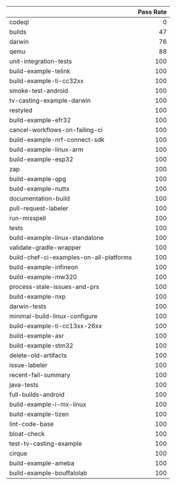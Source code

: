 |                                         |   Pass Rate |
|:----------------------------------------|------------:|
| codeql                                  |           0 |
| builds                                  |          47 |
| darwin                                  |          76 |
| qemu                                    |          88 |
| unit-integration-tests                  |         100 |
| build-example-telink                    |         100 |
| build-example-ti-cc32xx                 |         100 |
| smoke-test-android                      |         100 |
| tv-casting-example-darwin               |         100 |
| restyled                                |         100 |
| build-example-efr32                     |         100 |
| cancel-workflows-on-failing-ci          |         100 |
| build-example-nrf-connect-sdk           |         100 |
| build-example-linux-arm                 |         100 |
| build-example-esp32                     |         100 |
| zap                                     |         100 |
| build-example-qpg                       |         100 |
| build-example-nuttx                     |         100 |
| documentation-build                     |         100 |
| pull-request-labeler                    |         100 |
| run-misspell                            |         100 |
| tests                                   |         100 |
| build-example-linux-standalone          |         100 |
| validate-gradle-wrapper                 |         100 |
| build-chef-ci-examples-on-all-platforms |         100 |
| build-example-infineon                  |         100 |
| build-example-mw320                     |         100 |
| process-stale-issues-and-prs            |         100 |
| build-example-nxp                       |         100 |
| darwin-tests                            |         100 |
| minimal-build-linux-configure           |         100 |
| build-example-ti-cc13xx-26xx            |         100 |
| build-example-asr                       |         100 |
| build-example-stm32                     |         100 |
| delete-old-artifacts                    |         100 |
| issue-labeler                           |         100 |
| recent-fail-summary                     |         100 |
| java-tests                              |         100 |
| full-builds-android                     |         100 |
| build-example-i-mx-linux                |         100 |
| build-example-tizen                     |         100 |
| lint-code-base                          |         100 |
| bloat-check                             |         100 |
| test-tv-casting-example                 |         100 |
| cirque                                  |         100 |
| build-example-ameba                     |         100 |
| build-example-bouffalolab               |         100 |